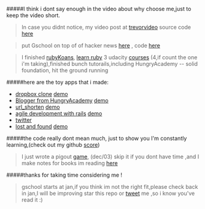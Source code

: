 
#####I think i dont say enough in the video about why choose me,just to keep the video short. 

>  In case you didnt notice, my video post at [trevorvideo](http://trevorvideo.herokuapp.com) source code [here](https://github.com/thisiswei/trevorVideo) 

>  put Gschool on top of of hacker news [here](http://tophn.herokuapp.com) , code [here](https://github.com/thisiswei/tophn)


>  I finished [rubyKoans](https://github.com/thisiswei/RubyKoans), [learn ruby](https://github.com/thisiswei/learn_ruby) 3 udacity [courses](http://8aves.files.wordpress.com/2012/07/cs101cert.pdf) (4,if count the one i'm taking),finished bunch tutorails,including HungryAcademy -- solid foundation, hit the ground running 


#####here are the toy apps that i made:
* [dropbox clone](https://github.com/thisiswei/boxoneme) [demo](http://boxonme.herokuapp.com)
* [Blogger from HungryAcademy](https://github.com/thisiswei/Blogger) [demo](http://weirocks.herokuapp.com)
* [url_shorten](https://github.com/thisiswei/longer_url) [demo](http://longerurl.herokuapp.com)
* [agile development with rails](https://github.com/thisiswei/awestore) [demo](http://awestore.herokuapp.com)
* [twitter](https://github.com/thisiswei/tweets)
* [lost and found](https://github.com/thisiswei/LostGreenCard) [demo](http://apprenticeme.herokuapp.com)


#####the code really dont mean much, just to show you I'm constantly learning,(check out my github [score](gitscore.herokuapp.com))

> I just wrote a pigout [game](https://github.com/thisiswei/Udacity-courses-I-m-taking/blob/master/CS212/unit05_19_pig_out_max_win.py), (dec/03) skip it if you dont have time ,and I make notes for books im reading [here](https://github.com/thisiswei/reading) 

#####thanks for taking time  considering me !  
> gschool starts at jan,if you think im not the right fit,please check back in jan,I will be improving
> star this repo or [tweet](https://twitter.com/thisiswei) me ,so i know you've read it :)  


